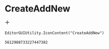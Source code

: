 # CreateAddNew
![](/img/CreateAddNew.png)

``` CSharp
EditorGUIUtility.IconContent("CreateAddNew")
```
```
5612988733227447382
```
